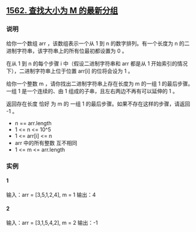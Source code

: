 ## [1562. 查找大小为 M 的最新分组](https://leetcode-cn.com/problems/find-latest-group-of-size-m/)

### 说明

给你一个数组 arr ，该数组表示一个从 1 到 n 的数字排列。有一个长度为 n 的二进制字符串，该字符串上的所有位最初都设置为 0 。

在从 1 到 n 的每个步骤 i 中（假设二进制字符串和 arr 都是从 1 开始索引的情况下），二进制字符串上位于位置 arr[i] 的位将会设为 1 。

给你一个整数 m ，请你找出二进制字符串上存在长度为 m 的一组 1 的最后步骤。
一组 1 是一个连续的、由 1 组成的子串，且左右两边不再有可以延伸的 1 。

返回存在长度 恰好 为 m 的 一组 1  的最后步骤。如果不存在这样的步骤，请返回 -1 。

* n == arr.length
* 1 <= n <= 10^5
* 1 <= arr[i] <= n
* arr 中的所有整数 互不相同
* 1 <= m <= arr.length

### 实例
#### 1
输入：arr = [3,5,1,2,4], m = 1
输出：4

#### 2
输入：arr = [3,1,5,4,2], m = 2
输出：-1